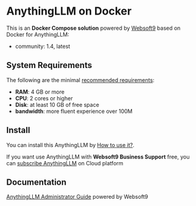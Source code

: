 # AnythingLLM on Docker  

This is an **Docker Compose solution** powered by [Websoft9](https://www.websoft9.com) based on Docker for AnythingLLM:


 - community:  1.4, latest


## System Requirements

The following are the minimal [recommended requirements](https://anythingllm.com):

* **RAM**: 4 GB or more
* **CPU**: 2 cores or higher
* **Disk**: at least 10 GB of free space
* **bandwidth**: more fluent experience over 100M  

## Install

You can install this AnythingLLM by [How to use it?](https://github.com/Websoft9/docker-library#how-to-use-it).   

If you want use AnythingLLM with **Websoft9 Business Support** free, you can [subscribe AnythingLLM](https://www.websoft9.com/apps) on Cloud platform

## Documentation

[AnythingLLM Administrator Guide](https://support.websoft9.com/docs/anythingllm) powered by Websoft9